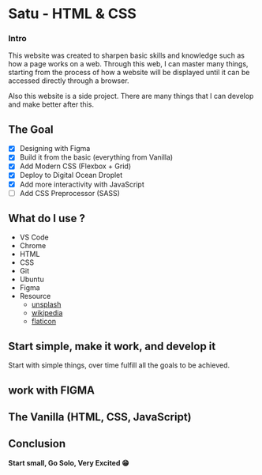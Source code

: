 # Satu - HTML & CSS

### Intro

This website was created to sharpen basic skills and knowledge such as how a
page works on a web. Through this web, I can master many things, starting from
the process of how a website will be displayed until it can be accessed directly
through a browser.

Also this website is a side project. There are many things that I can develop
and make better after this.

## The Goal

-   [x] Designing with Figma
-   [x] Build it from the basic (everything from Vanilla)
-   [x] Add Modern CSS (Flexbox + Grid)
-   [x] Deploy to Digital Ocean Droplet
-   [X] Add more interactivity with JavaScript
-   [ ] Add CSS Preprocessor (SASS)

## What do I use ?

-   VS Code
-   Chrome
-   HTML
-   CSS
-   Git
-   Ubuntu
-   Figma
-   Resource
    * [unsplash](https://unsplash.com/)
    * [wikipedia](https://www.wikipedia.org/)
    * [flaticon](https://www.flaticon.com/)

## Start simple, make it work, and develop it

Start with simple things, over time fulfill all the goals to be achieved.

## work with FIGMA

## The Vanilla (HTML, CSS, JavaScript) 

## Conclusion

**Start small, Go Solo, Very Excited :grin:**
